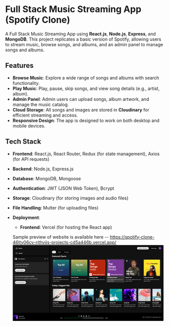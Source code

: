 # Full Stack Music Streaming App (Spotify Clone)

A Full Stack Music Streaming App using **React.js**, **Node.js**, **Express**, and **MongoDB**. This project replicates a basic version of Spotify, allowing users to stream music, browse songs, and albums, and an admin panel to manage songs and albums.

## Features

- **Browse Music**: Explore a wide range of songs and albums with search functionality.
- **Play Music**: Play, pause, skip songs, and view song details (e.g., artist, album).
- **Admin Panel**: Admin users can upload songs, album artwork, and manage the music catalog.
- **Cloud Storage**: All songs and images are stored in **Cloudinary** for efficient streaming and access.
- **Responsive Design**: The app is designed to work on both desktop and mobile devices.

## Tech Stack

- **Frontend**: React.js, React Router, Redux (for state management), Axios (for API requests)
- **Backend**: Node.js, Express.js
- **Database**: MongoDB, Mongoose
- **Authentication**: JWT (JSON Web Token), Bcrypt
- **Storage**: Cloudinary (for storing images and audio files)
- **File Handling**: Multer (for uploading files)
- **Deployment**:
  - **Frontend**: Vercel (for hosting the React app)
 
  Sample preview of website is available here -- https://spotify-clone-46lty06cv-rithvijs-projects-cd5a446b.vercel.app/
![App Preview](./Spotify-Clone.png)
